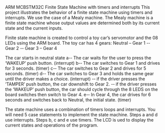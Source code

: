 ARM MCBSTM32C Finite State Machine with timers and interrupts
This project illustrates the behavior of a finite state machine using timers and interrupts. We use the case of a Mealy machine. The Mealy machine is a finite state machine whose output values are determined both by its current state and the current inputs.

Finite state machine is created to control a toy car’s servomotor and the 08 LEDs using the ARM board. The toy car has 4 gears: Neutral – Gear 1 -­‐ Gear 2 -­‐ Gear 3 – Gear 4

The car starts in neutral state
a-­‐ The car waits for the user to press the ‘WAKEUP’ push button. (interrupt)
b-­‐ The car switches to Gear 1 and drives for 3 seconds. (timer)
c-­‐ The car switches to Gear 2 and drives for 5 seconds. (timer)
d-­‐ The car switches to Gear 3 and holds the same gear until the driver makes a choice. (interrupt)
-­‐ if the driver presses the ‘TAMPER’ push button, the car downshift to Gear 2.
-­‐ if the driver presses the ‘WAKEUP’ push button, the car should cycle through the 8 LEDS on the
board switches then switch to Gear 4.
e-­‐ In Gear 4, the car drives for 6 seconds and switches back to Neutral, the initial state. (timer)

The state machine uses a combination of timers loops and interrupts. You will need 5 case statements to implement the state machine. Steps a and d use interrupts. Steps b, c and e use timers.
The LCD is ued to display the current states and operations of the program.

